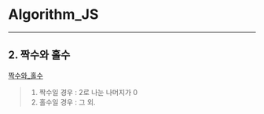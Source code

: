 # Algorithm_JS



-----------------------------------------------------
## 2. 짝수와 홀수 
<a href="https://github.com/k-gardn/Algorithm_JS/blob/master/Programmers/even_and_odd.js">짝수와_홀수</a>
>1. 짝수일 경우 : 2로 나눈 나머지가 0
>2. 홀수일 경우 : 그 외.
